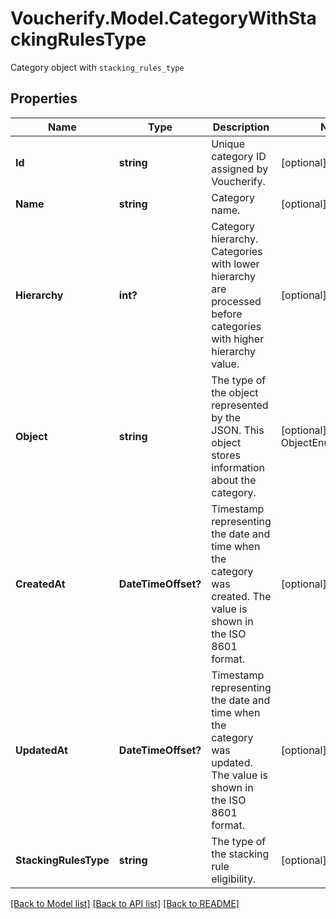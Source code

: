 # Voucherify.Model.CategoryWithStackingRulesType
Category object with `stacking_rules_type`

## Properties

Name | Type | Description | Notes
------------ | ------------- | ------------- | -------------
**Id** | **string** | Unique category ID assigned by Voucherify. | [optional] 
**Name** | **string** | Category name. | [optional] 
**Hierarchy** | **int?** | Category hierarchy. Categories with lower hierarchy are processed before categories with higher hierarchy value. | [optional] 
**Object** | **string** | The type of the object represented by the JSON. This object stores information about the category. | [optional] [default to ObjectEnum.Category]
**CreatedAt** | **DateTimeOffset?** | Timestamp representing the date and time when the category was created. The value is shown in the ISO 8601 format. | [optional] 
**UpdatedAt** | **DateTimeOffset?** | Timestamp representing the date and time when the category was updated. The value is shown in the ISO 8601 format. | [optional] 
**StackingRulesType** | **string** | The type of the stacking rule eligibility. | [optional] 

[[Back to Model list]](../README.md#documentation-for-models) [[Back to API list]](../README.md#documentation-for-api-endpoints) [[Back to README]](../README.md)

